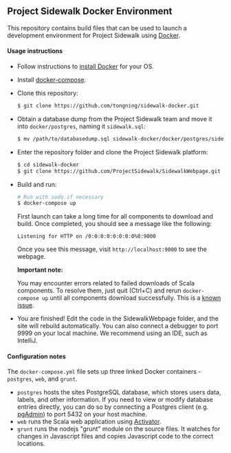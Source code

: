 ## Project Sidewalk Docker Environment

This repository contains build files that can be used to launch a development environment for Project Sidewalk using [Docker](https://www.docker.com/).

#### Usage instructions

* Follow instructions to [install Docker](https://docs.docker.com/engine/installation/) for your OS.
* Install [docker-compose](https://docs.docker.com/compose/install/).
* Clone this repository:

  ```bash
  $ git clone https://github.com/tongning/sidewalk-docker.git
  ```
* Obtain a database dump from the Project Sidewalk team and move it into `docker/postgres`, naming it `sidewalk.sql`:

  ```bash
  $ mv /path/to/databasedump.sql sidewalk-docker/docker/postgres/sidewalk.sql
  ```
* Enter the repository folder and clone the Project Sidewalk platform:

  ```bash
  $ cd sidewalk-docker
  $ git clone https://github.com/ProjectSidewalk/SidewalkWebpage.git
  ```
* Build and run:

  ```bash
  # Run with sudo if necessary
  $ docker-compose up
  ```
  First launch can take a long time for all components to download and build. Once completed, you should see a message like the following:
  ```
  Listening for HTTP on /0:0:0:0:0:0:0:0%0:9000
  ```
  Once you see this message, visit `http://localhost:9000` to see the webpage.
  
  **Important note:**
  
  You may encounter errors related to failed downloads of Scala components. To resolve them, just quit (Ctrl+C) and rerun `docker-compose up` until all components download successfully. This is a [known issue](https://github.com/ProjectSidewalk/SidewalkWebpage/issues/483).
* You are finished! Edit the code in the SidewalkWebpage folder, and  the site will rebuild automatically. You can also connect a debugger to port 9999 on your local machine. We recommend using an IDE, such as IntelliJ.
  
#### Configuration notes

The `docker-compose.yml` file sets up three linked Docker containers - `postgres`, `web`, and `grunt`.
* `postgres` hosts the sites PostgreSQL database, which stores users data, labels, and other information. If you need to view or modify database entries directly, you can do so by connecting a Postgres client (e.g. [pgAdmin](https://www.pgadmin.org/)) to port 5432 on your host machine.
* `web` runs the Scala web application using [Activator](https://www.lightbend.com/activator/download).
* `grunt` runs the nodejs "grunt" module on the source files. It watches for changes in Javascript files and copies Javascript code to the correct locations.

  
  
